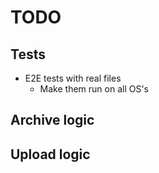# TODO

## Tests

- E2E tests with real files
  - Make them run on all OS's

## Archive logic

## Upload logic
